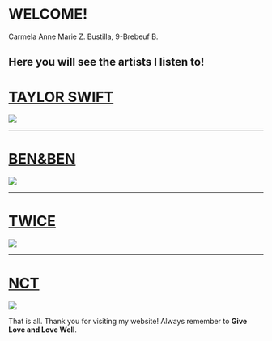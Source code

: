 # WELCOME!
Carmela Anne Marie Z. Bustilla, 9-Brebeuf B.

Here you will see the artists I listen to!
---
# **[TAYLOR SWIFT](https://open.spotify.com/artist/06HL4z0CvFAxyc27GXpf02?si=CBE3_BKVSimDTJnWcgWEsw)**
![](https://i.pinimg.com/564x/f8/7d/83/f87d837a4ccdd02e312eae8c654822d8.jpg)

---
# [**BEN&BEN**](https://open.spotify.com/artist/4DAcJXcjX0zlQAZAPAx4Zb?si=2iCy11ZGSTm-v7nZ1KFkwA)
![](https://www.cnnphilippines.com/.imaging/mte/demo-cnn-new/750x450/dam/cnn/2020/12/2/Ben---Ben_CNNPH.jpg/jcr:content/Ben-&-Ben_CNNPH.jpg)

---
# [**TWICE**](https://open.spotify.com/artist/7n2Ycct7Beij7Dj7meI4X0?si=nAHD8bW5TTCyJv7oSUwVKQ)
![](https://i.pinimg.com/originals/bf/57/6f/bf576fd59bd0a63482f956291c1c804e.jpg)

---
# [**NCT**](https://open.spotify.com/artist/48eO052eSDcn8aTxiv6QaG?si=AFPVhLw0SfSTpEzIPzjmFA)
![](https://i.pinimg.com/originals/bc/fc/96/bcfc96f42c05376e18cf8fce2ecf40c4.jpg)




That is all. Thank you for visiting my website!
Always remember to **Give Love and Love Well**.
